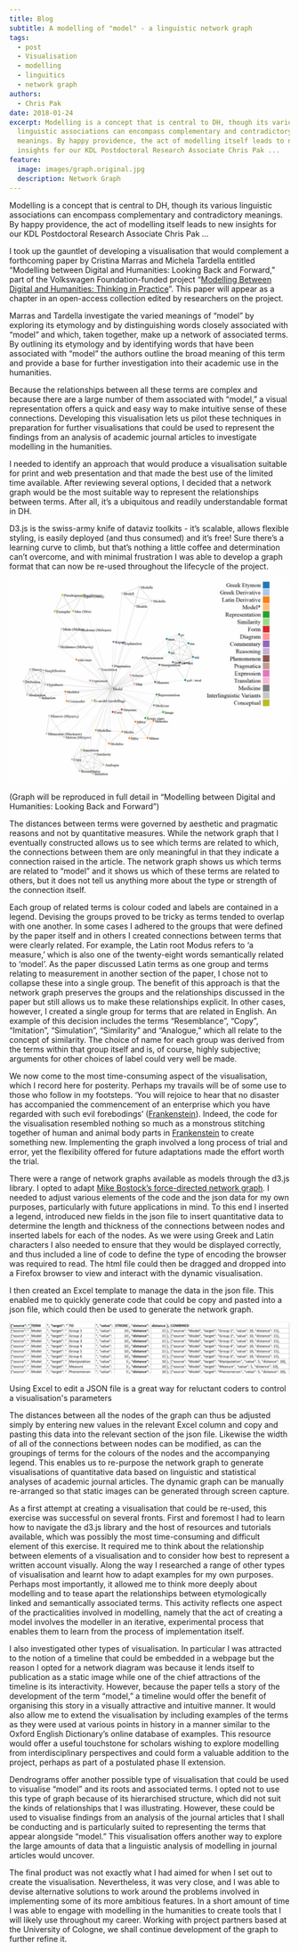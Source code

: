```yaml
---
title: Blog
subtitle: A modelling of "model" - a linguistic network graph
tags:
  - post
  - Visualisation
  - modelling
  - linguitics
  - network graph
authors:
  - Chris Pak
date: 2018-01-24
excerpt: Modelling is a concept that is central to DH, though its various
  linguistic associations can encompass complementary and contradictory
  meanings. By happy providence, the act of modelling itself leads to new
  insights for our KDL Postdoctoral Research Associate Chris Pak ...
feature:
  image: images/graph.original.jpg
  description: Network Graph
---
```


Modelling is a concept that is central to DH, though its various linguistic associations can encompass complementary and contradictory meanings. By happy providence, the act of modelling itself leads to new insights for our KDL Postdoctoral Research Associate Chris Pak ...

I took up the gauntlet of developing a visualisation that would complement a forthcoming paper by Cristina Marras and Michela Tardella entitled “Modelling between Digital and Humanities: Looking Back and Forward,” part of the Volkswagen Foundation-funded project “[Modelling Between Digital and Humanities: Thinking in Practice](http://modellingdh.eu/)”. This paper will appear as a chapter in an open-access collection edited by researchers on the project.

Marras and Tardella investigate the varied meanings of “model” by exploring its etymology and by distinguishing words closely associated with “model” and which, taken together, make up a network of associated terms. By outlining its etymology and by identifying words that have been associated with “model” the authors outline the broad meaning of this term and provide a base for further investigation into their academic use in the humanities.

Because the relationships between all these terms are complex and because there are a large number of them associated with “model,” a visual representation offers a quick and easy way to make intuitive sense of these connections. Developing this visualisation lets us pilot these techniques in preparation for further visualisations that could be used to represent the findings from an analysis of academic journal articles to investigate modelling in the humanities.

I needed to identify an approach that would produce a visualisation suitable for print and web presentation and that made the best use of the limited time available. After reviewing several options, I decided that a network graph would be the most suitable way to represent the relationships between terms. After all, it’s a ubiquitous and readily understandable format in DH.

D3.js is the swiss-army knife of dataviz toolkits - it’s scalable, allows flexible styling, is easily deployed (and thus consumed) and it’s free! Sure there’s a learning curve to climb, but that’s nothing a little coffee and determination can’t overcome, and with minimal frustration I was able to develop a graph format that can now be re-used throughout the lifecycle of the project.

![model net graph](images/NetworkGraph.width-1024.jpg)

(Graph will be reproduced in full detail in “Modelling between Digital and Humanities: Looking Back and Forward”)

The distances between terms were governed by aesthetic and pragmatic reasons and not by quantitative measures. While the network graph that I eventually constructed allows us to see which terms are related to which, the connections between them are only meaningful in that they indicate a connection raised in the article. The network graph shows us which terms are related to “model” and it shows us which of these terms are related to others, but it does not tell us anything more about the type or strength of the connection itself.

Each group of related terms is colour coded and labels are contained in a legend. Devising the groups proved to be tricky as terms tended to overlap with one another. In some cases I adhered to the groups that were defined by the paper itself and in others I created connections between terms that were clearly related. For example, the Latin root Modus refers to ‘a measure,’ which is also one of the twenty-eight words semantically related to ‘model’. As the paper discussed Latin terms as one group and terms relating to measurement in another section of the paper, I chose not to collapse these into a single group. The benefit of this approach is that the network graph preserves the groups and the relationships discussed in the paper but still allows us to make these relationships explicit. In other cases, however, I created a single group for terms that are related in English. An example of this decision includes the terms “Resemblance”, “Copy”, “Imitation”, “Simulation”, “Similarity” and “Analogue,” which all relate to the concept of similarity. The choice of name for each group was derived from the terms within that group itself and is, of course, highly subjective; arguments for other choices of label could very well be made.

We now come to the most time-consuming aspect of the visualisation, which I record here for posterity. Perhaps my travails will be of some use to those who follow in my footsteps. ‘You will rejoice to hear that no disaster has accompanied the commencement of an enterprise which you have regarded with such evil forebodings’ ([Frankenstein](http://www.gutenberg.org/ebooks/84)). Indeed, the code for the visualisation resembled nothing so much as a monstrous stitching together of human and animal body parts in [Frankenstein](http://www.gutenberg.org/ebooks/84) to create something new. Implementing the graph involved a long process of trial and error, yet the flexibility offered for future adaptations made the effort worth the trial.

There were a range of network graphs available as models through the d3.js library. I opted to adapt [Mike Bostock’s force-directed network graph](https://bl.ocks.org/mbostock/4062045). I needed to adjust various elements of the code and the json data for my own purposes, particularly with future applications in mind. To this end I inserted a legend, introduced new fields in the json file to insert quantitative data to determine the length and thickness of the connections between nodes and inserted labels for each of the nodes. As we were using Greek and Latin characters I also needed to ensure that they would be displayed correctly, and thus included a line of code to define the type of encoding the browser was required to read. The html file could then be dragged and dropped into a Firefox browser to view and interact with the dynamic visualisation.

I then created an Excel template to manage the data in the json file. This enabled me to quickly generate code that could be copy and pasted into a json file, which could then be used to generate the network graph.

![spreadhseet snippet](images/Screen_Shot_2018-01-19_at_13.26.08.width-1024.png)

Using Excel to edit a JSON file is a great way for reluctant coders to control a visualisation's parameters

The distances between all the nodes of the graph can thus be adjusted simply by entering new values in the relevant Excel column and copy and pasting this data into the relevant section of the json file. Likewise the width of all of the connections between nodes can be modified, as can the groupings of terms for the colours of the nodes and the accompanying legend. This enables us to re-purpose the network graph to generate visualisations of quantitative data based on linguistic and statistical analyses of academic journal articles. The dynamic graph can be manually re-arranged so that static images can be generated through screen capture.

As a first attempt at creating a visualisation that could be re-used, this exercise was successful on several fronts. First and foremost I had to learn how to navigate the d3.js library and the host of resources and tutorials available, which was possibly the most time-consuming and difficult element of this exercise. It required me to think about the relationship between elements of a visualisation and to consider how best to represent a written account visually. Along the way I researched a range of other types of visualisation and learnt how to adapt examples for my own purposes. Perhaps most importantly, it allowed me to think more deeply about modelling and to tease apart the relationships between etymologically linked and semantically associated terms. This activity reflects one aspect of the practicalities involved in modelling, namely that the act of creating a model involves the modeller in an iterative, experimental process that enables them to learn from the process of implementation itself.

I also investigated other types of visualisation. In particular I was attracted to the notion of a timeline that could be embedded in a webpage but the reason I opted for a network diagram was because it lends itself to publication as a static image while one of the chief attractions of the timeline is its interactivity. However, because the paper tells a story of the development of the term “model,” a timeline would offer the benefit of organising this story in a visually attractive and intuitive manner. It would also allow me to extend the visualisation by including examples of the terms as they were used at various points in history in a manner similar to the Oxford English Dictionary’s online database of examples. This resource would offer a useful touchstone for scholars wishing to explore modelling from interdisciplinary perspectives and could form a valuable addition to the project, perhaps as part of a postulated phase II extension.

Dendrograms offer another possible type of visualisation that could be used to visualise “model” and its roots and associated terms. I opted not to use this type of graph because of its hierarchised structure, which did not suit the kinds of relationships that I was illustrating. However, these could be used to visualise findings from an analysis of the journal articles that I shall be conducting and is particularly suited to representing the terms that appear alongside “model.” This visualisation offers another way to explore the large amounts of data that a linguistic analysis of modelling in journal articles would uncover.

The final product was not exactly what I had aimed for when I set out to create the visualisation. Nevertheless, it was very close, and I was able to devise alternative solutions to work around the problems involved in implementing some of its more ambitious features. In a short amount of time I was able to engage with modelling in the humanities to create tools that I will likely use throughout my career. Working with project partners based at the University of Cologne, we shall continue development of the graph to further refine it.

